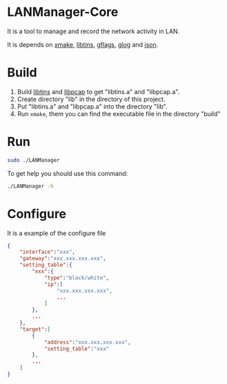 # LANManager-Core
It is a tool to manage and record the network activity in LAN.

It is depends on [xmake](https://github.com/xmake-io/xmake), [libtins](https://github.com/mfontanini/libtins), [gflags](https://github.com/gflags/gflags), [glog](https://github.com/google/glog) and [json](https://github.com/nlohmann/json).
# Build
1. Build [libtins](https://github.com/mfontanini/libtins) and [libpcap](https://github.com/the-tcpdump-group/libpcap) to get "libtins.a" and "libpcap.a".
2. Create directory "lib" in the directory of this project.
3. Put "libtins.a" and "libpcap.a" into the directory "lib".
4. Run `xmake`, them you can find the executable file in the directory "build"
# Run
```bash
sudo ./LANManager
```
To get help you should use this command:
```bash
./LANManager -h
```
# Configure
It is a example of the configure file
```json
{
    "interface":"xxx",
    "gateway":"xxx.xxx.xxx.xxx",
    "setting_table":{
        "xxx":{
            "type":"black/white",
            "ip":[
                "xxx.xxx.xxx.xxx",
                ...
            ]
        },
        ...
    },
    "target":[
        {
            "address":"xxx.xxx.xxx.xxx",
            "setting_table":"xxx"
        },
        ...
    ]
}
```